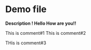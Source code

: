 # Demo file
**Description ! Hello How are you!!**

This is comment#1
This is comment#2

THis is comment#3
